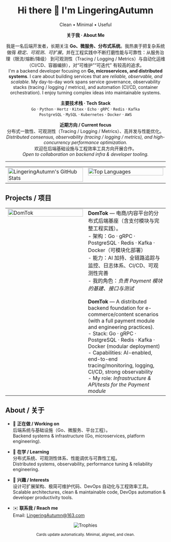 <!-- title -->
<h1 align="center">Hi there 👋 I'm LingeringAutumn</h1>
<p align="center">Clean • Minimal • Useful</p>

<!-- Intro: CN/EN bilingual, centered -->
<div align="center">

  <p><b>关于我 · About Me</b></p>

  <p>
    我是一名后端开发者，长期关注 <b>Go、微服务、分布式系统</b>。我热衷于把复杂系统做得
    <i>稳定、可观测、可扩展</i>，并在工程实践中不断打磨性能与可靠性：从服务治理（限流/熔断/降级）
    到可观测性（Tracing / Logging / Metrics）与自动化运维（CI/CD、容器编排），对“可维护”“可迭代”
    有较高的追求。<br/>
    I'm a backend developer focusing on <b>Go, microservices, and distributed systems</b>.
    I care about building services that are <i>reliable, observable, and scalable</i>.
    My day-to-day work spans service governance, observability stacks (tracing / logging / metrics),
    and automation (CI/CD, container orchestration). I enjoy turning complex ideas into maintainable systems.
  </p>

  <p>
    <b>主要技术栈 · Tech Stack</b><br/>
    <code>Go</code> · <code>Python</code> · <code>Hertz</code> · <code>Kitex</code> · <code>Echo</code> ·
    <code>gRPC</code> · <code>Redis</code> · <code>Kafka</code>
    <br/>
    <code>PostgreSQL</code> · <code>MySQL</code> ·
    <code>Kubernetes</code> · <code>Docker</code> · <code>AWS</code>
  </p>

  <p>
    <b>近期方向 / Current focus</b><br/>
    分布式一致性、可观测性（Tracing / Logging / Metrics）、高并发与性能优化。<br/>
    <i>Distributed consensus, observability (tracing / logging / metrics), and high-concurrency performance optimization.</i><br/>
    欢迎在后端基础设施与工程效率工具方向开展合作。<br/>
    <i>Open to collaboration on backend infra & developer tooling.</i>
  </p>

</div>

<hr/>

<!-- 关键：用表格稳稳对齐两张卡（可切换 theme，见下方注释） -->
<table align="center">
  <tr>
    <td width="50%" valign="top">
      <!-- GitHub Stats -->
      <img
        alt="LingeringAutumn's GitHub Stats"
        src="https://github-readme-stats.vercel.app/api?username=LingeringAutumn&show_icons=true&include_all_commits=true&count_private=true&rank_icon=github&line_height=26&hide_border=true&theme=tokyonight"
        width="100%" />
    </td>
    <td width="50%" valign="top">
      <!-- Top Languages -->
      <img
        alt="Top Languages"
        src="https://github-readme-stats.vercel.app/api/top-langs/?username=LingeringAutumn&layout=compact&langs_count=8&card_width=430&hide_border=true&theme=tokyonight"
        width="100%" />
    </td>
  </tr>
</table>

<!-- 如果仍觉得两块底边不齐，请启用“等高版本”（把上面两张图替换为下面两张带 height 的版本）：
<img alt="..." src="..." height="195" width="100%" />
<img alt="..." src="..." height="195" width="100%" />
-->

## Projects / 项目

<!-- DomTok：左卡片+右文案，双语简介 -->
<table>
  <tr>
    <td width="50%" valign="top">
      <a href="https://github.com/west2-online/DomTok">
        <img
          alt="DomTok"
          src="https://github-readme-stats.vercel.app/api/pin/?username=west2-online&repo=DomTok&hide_border=true&theme=tokyonight"
          width="100%" />
      </a>
    </td>
    <td width="50%" valign="top">
      <b>DomTok</b> — 电商/内容平台的分布式后端基座（含支付模块与完整工程实践）。<br/>
      - 架构：Go · gRPC · PostgreSQL · Redis · Kafka · Docker（可模块化部署）<br/>
      - 能力：AI 加持、全链路追踪与监控、日志体系、CI/CD、可观测性完善<br/>
      - 我的角色：<i>负责 Payment 模块的基建、接口与测试</i><br/>
      <br/>
      <b>DomTok</b> — A distributed backend foundation for e-commerce/content scenarios (with a full payment module and engineering practices).<br/>
      - Stack: Go · gRPC · PostgreSQL · Redis · Kafka · Docker (modular deployment)<br/>
      - Capabilities: AI-enabled, end-to-end tracing/monitoring, logging, CI/CD, strong observability<br/>
      - My role: <i>Infrastructure & API/tests for the Payment module</i>
    </td>
  </tr>
</table>

<!-- 如需更多项目：按上面表格再加一行即可 -->

## About / 关于

- 🔭 **正在做 / Working on**  
  后端系统与基础设施（Go、微服务、平台工程）。  
  Backend systems & infrastructure (Go, microservices, platform engineering).

- 🌱 **在学 / Learning**  
  分布式系统、可观测性体系、性能调优与可靠性工程。  
  Distributed systems, observability, performance tuning & reliability engineering.

- 🧩 **兴趣 / Interests**  
  设计可扩展架构、极简可维护代码、DevOps 自动化与工程效率工具。  
  Scalable architectures, clean & maintainable code, DevOps automation & developer productivity tools.

- ✉️ **联系我 / Reach me**  
  Email: <a href="mailto:LingeringAutumn@163.com">LingeringAutumn@163.com</a>

<!-- 奖杯：暗色友好主题（见下方注释可切换） -->
<p align="center">
  <img src="https://github-profile-trophy.vercel.app/?username=LingeringAutumn&theme=tokyonight&no-bg=false&no-frame=true&column=6" alt="Trophies" />
</p>

<p align="center"><sub>Cards update automatically. Minimal, aligned, and clean.</sub></p>

<!-- ========== 主题/显示小贴士（可选，方便后续自己切换） ==========
1) 统计卡片与语言卡片可切换主题：&theme=
   - tokyonight（暗色友好） · radical · algolia · merko · gruvbox · dracula · monokai · calm · transparent
   示例：
   https://github-readme-stats.vercel.app/api?username=LingeringAutumn&theme=tokyonight

2) 自定义背景或渐变（可选）：
   &bg_color=30,e96443,904e95  （两色渐变）
   &bg_color=00000000           （全透明；配合 dark 主题可能文字偏暗）

3) 奖杯在暗色模式下看不清：
   - 选暗色友好主题：&theme=tokyonight 或 &theme=dracula 等
   - 取消透明背景：&no-bg=false（推荐）
   - 如仍偏暗，可去掉无边框：&no-frame=false 或换 theme

4) 两张卡片底边不齐：
   - 给两张 <img> 同时加相同 height，如 height="195"
   - 或减小右侧 card_width，避免一边内容过长
============================================================= -->
